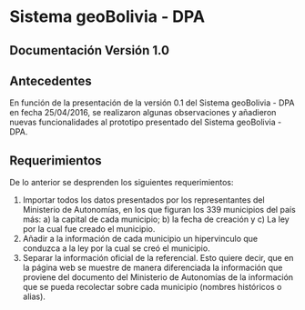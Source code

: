 # Sistema geoBolivia - DPA
## Documentación Versión 1.0

## Antecedentes

En función de la presentación de la versión 0.1 del Sistema geoBolivia - DPA en fecha 25/04/2016, se realizaron algunas observaciones y añadieron nuevas funcionalidades al prototipo presentado del Sistema geoBolivia - DPA.

## Requerimientos

De lo anterior se desprenden los siguientes requerimientos:

1. Importar todos los datos presentados por los representantes del Ministerio de Autonomías, en los que figuran los 339 municipios del país más: a) la capital de cada municipio; b) la fecha de creación y c) La ley por la cual fue creado el municipio.
2. Añadir a la información de cada municipio un hipervinculo que conduzca a la ley por la cual se creó el municipio.
3. Separar la información oficial de la referencial. Esto quiere decir, que en la página web se muestre de manera diferenciada la información que proviene del documento del Ministerio de Autonomías de la información que se pueda recolectar sobre cada municipio (nombres históricos o alias).
